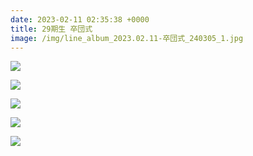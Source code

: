 ```yaml
---
date: 2023-02-11 02:35:38 +0000
title: 29期生 卒団式
image: /img/line_album_2023.02.11-卒団式_240305_1.jpg
---
```

![](/img/line_album_2023.02.11-卒団式_240305_2.jpg)

![](/img/line_album_2023.02.11-卒団式_240305_3.jpg)

![](/img/line_album_2023.02.11-卒団式_240305_4.jpg)

![](/img/line_album_2023.02.11-卒団式_240305_5.jpg)

![](/img/line_album_2023.02.11-卒団式_240305_6.jpg)